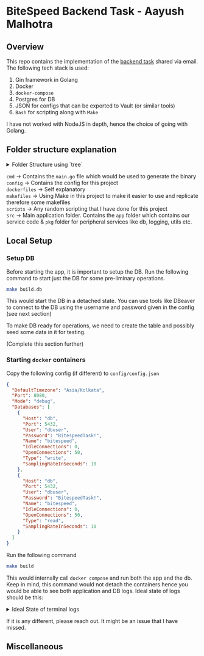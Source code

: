# BiteSpeed Backend Task - Aayush Malhotra

## Overview

This repo contains the implementation of the [backend task](https://bitespeed.notion.site/Bitespeed-Backend-Task-Identity-Reconciliation-53392ab01fe149fab989422300423199) shared via email. The following tech stack is used: <br>

1. Gin framework in Golang
2. Docker
3. `docker-compose`
4. Postgres for DB
5. JSON for configs that can be exported to Vault (or similar tools)
6. `Bash` for scripting along with `Make`

I have not worked with NodeJS in depth, hence the choice of going with Golang.

## Folder structure explanation

<details>
  <summary>Folder Structure using `tree`</summary>
  
```bash
├── cmd
│   └── main.go
├── config
│   └── config.json
├── docker-compose.yaml
├── dockerfiles
│   └── Dockerfile
├── go.mod
├── go.sum
├── Makefile
├── makefiles
│   ├── banner.sh
│   ├── build.mk
│   ├── help.mk
│   └── local.mk
├── README.md
├── scripts
│   └── container_bite_build.sh
└── src
    ├── app
    │   ├── bite.go
    │   ├── handlers
    │   │   └── identify_handler.go
    │   └── middleware
    │       └── identify_middleware.go
    └── pkg
        ├── database
        │   ├── contact.go
        │   └── database.go
        ├── models
        │   ├── constants.go
        │   ├── contact.go
        │   └── identify.go
        └── utils
            ├── config.go
            ├── logger.go
            ├── string.go
            └── timezone.go

```
</details>

`cmd` -> Contains the `main.go` file which would be used to generate the binary <br>
`config` -> Contains the config for this project <br>
`dockerfiles` -> Self explanatory <br>
`makefiles` -> Using Make in this project to make it easier to use and replicate therefore some makefiles <br>
`scripts` -> Any random scripting that I have done for this project <br>
`src` -> Main application folder. Contains the `app` folder which contains our service code & `pkg` folder for peripheral services like db, logging, utils etc. <br>

## Local Setup

### Setup DB

Before starting the app, it is important to setup the DB. Run the following command to start just the DB for some pre-liminary operations. 

```bash
make build.db
```

This would start the DB in a detached state. You can use tools like DBeaver to connect to the DB using the username and password given in the config (see next section) <br> 

To make DB ready for operations, we need to create the table and possibly seed some data in it for testing. 

(Complete this section further)

### Starting `docker` containers

Copy the following config (if different) to `config/config.json`

```json
{
  "DefaultTimezone": "Asia/Kolkata",
  "Port": 8080,
  "Mode": "debug",
  "Databases": [
    {
      "Host": "db",
      "Port": 5432,
      "User": "dbuser",
      "Password": "BitespeedTask!",
      "Name": "bitespeed",
      "IdleConnections": 0,
      "OpenConnections": 50,
      "Type": "write",
      "SamplingRateInSeconds": 10
    },
    {
      "Host": "db",
      "Port": 5432,
      "User": "dbuser",
      "Password": "BitespeedTask!",
      "Name": "bitespeed",
      "IdleConnections": 0,
      "OpenConnections": 50,
      "Type": "read",
      "SamplingRateInSeconds": 10
    }
  ]
}
```

Run the following command

```bash
make build
```

This would internally call `docker compose` and run both the app and the db. Keep in mind, this command would not detach the containers hence you would be able to see both application and DB logs. Ideal state of logs should be this:

<details>
  <summary>Ideal State of terminal logs</summary>

```bash
❯ make build
Untagged: bitespeed-backend-task-app:latest
Deleted: sha256:e248469c86219cf1f8f729d521fd69e263e16134630b7113949b31c02c263b35
[+] Building 16.6s (17/17) FINISHED
 => [internal] load build definition from Dockerfile                                                                                                                                                                                                                                 0.0s
 => => transferring dockerfile: 989B                                                                                                                                                                                                                                                 0.0s
 => [internal] load .dockerignore                                                                                                                                                                                                                                                    0.0s
 => => transferring context: 2B                                                                                                                                                                                                                                                      0.0s
 => [internal] load metadata for docker.io/library/alpine:latest                                                                                                                                                                                                                     0.7s
 => [internal] load metadata for docker.io/library/golang:1.20-alpine                                                                                                                                                                                                                0.7s
 => [build 1/6] FROM docker.io/library/golang:1.20-alpine@sha256:fd9d9d7194ec40a9a6ae89fcaef3e47c47de7746dd5848ab5343695dbbd09f8c                                                                                                                                                    0.0s
 => [stage-1 1/5] FROM docker.io/library/alpine:latest@sha256:82d1e9d7ed48a7523bdebc18cf6290bdb97b82302a8a9c27d4fe885949ea94d1                                                                                                                                                       0.0s
 => [internal] load build context                                                                                                                                                                                                                                                    0.0s
 => => transferring context: 14.45kB                                                                                                                                                                                                                                                 0.0s
 => CACHED [build 2/6] RUN apk add --no-cache tzdata                                                                                                                                                                                                                                 0.0s
 => CACHED [build 3/6] WORKDIR /app                                                                                                                                                                                                                                                  0.0s
 => [build 4/6] COPY . /app                                                                                                                                                                                                                                                          0.0s
 => [build 5/6] RUN go mod download                                                                                                                                                                                                                                                  6.0s
 => [build 6/6] RUN CGO_ENABLED=0 GOOS=linux go build -a -installsuffix cgo -o bite ./cmd/                                                                                                                                                                                           9.7s
 => CACHED [stage-1 2/5] RUN apk add --no-cache tzdata                                                                                                                                                                                                                               0.0s
 => CACHED [stage-1 3/5] WORKDIR /app/                                                                                                                                                                                                                                               0.0s
 => CACHED [stage-1 4/5] COPY --from=build /app/bite /app/bite                                                                                                                                                                                                                       0.0s
 => CACHED [stage-1 5/5] COPY --from=build /app/config /app/config                                                                                                                                                                                                                   0.0s
 => exporting to image                                                                                                                                                                                                                                                               0.0s
 => => exporting layers                                                                                                                                                                                                                                                              0.0s
 => => writing image sha256:e248469c86219cf1f8f729d521fd69e263e16134630b7113949b31c02c263b35                                                                                                                                                                                         0.0s
 => => naming to docker.io/library/bitespeed-backend-task-app                                                                                                                                                                                                                        0.0s
[+] Running 2/2
 ✔ Container bitespeed-backend-task-db-1   Recreated                                                                                                                                                                                                                                 0.0s
 ✔ Container bitespeed-backend-task-app-1  Recreated                                                                                                                                                                                                                                 0.0s
Attaching to bitespeed-backend-task-app-1, bitespeed-backend-task-db-1
bitespeed-backend-task-db-1   |
bitespeed-backend-task-db-1   | PostgreSQL Database directory appears to contain a database; Skipping initialization
bitespeed-backend-task-db-1   |
bitespeed-backend-task-db-1   | 2023-07-04 13:41:24.359 UTC [1] LOG:  starting PostgreSQL 15.3 (Debian 15.3-1.pgdg120+1) on x86_64-pc-linux-gnu, compiled by gcc (Debian 12.2.0-14) 12.2.0, 64-bit
bitespeed-backend-task-db-1   | 2023-07-04 13:41:24.360 UTC [1] LOG:  listening on IPv4 address "0.0.0.0", port 5432
bitespeed-backend-task-db-1   | 2023-07-04 13:41:24.360 UTC [1] LOG:  listening on IPv6 address "::", port 5432
bitespeed-backend-task-db-1   | 2023-07-04 13:41:24.362 UTC [1] LOG:  listening on Unix socket "/var/run/postgresql/.s.PGSQL.5432"
bitespeed-backend-task-db-1   | 2023-07-04 13:41:24.365 UTC [29] LOG:  database system was shut down at 2023-07-04 13:41:05 UTC
bitespeed-backend-task-db-1   | 2023-07-04 13:41:24.369 UTC [1] LOG:  database system is ready to accept connections
bitespeed-backend-task-app-1  |
bitespeed-backend-task-app-1  |     _______  ___  _______  _______  _______  _______  _______  _______  ______
bitespeed-backend-task-app-1  |    |  _    ||   ||       ||       ||       ||       ||       ||       ||      |
bitespeed-backend-task-app-1  |    | |_|   ||   ||_     _||    ___||  _____||    _  ||    ___||    ___||  _    |
bitespeed-backend-task-app-1  |    |       ||   |  |   |  |   |___ | |_____ |   |_| ||   |___ |   |___ | | |   |
bitespeed-backend-task-app-1  |    |  _   | |   |  |   |  |    ___||_____  ||    ___||    ___||    ___|| |_|   |
bitespeed-backend-task-app-1  |    | |_|   ||   |  |   |  |   |___  _____| ||   |    |   |___ |   |___ |       |
bitespeed-backend-task-app-1  |    |_______||___|  |___|  |_______||_______||___|    |_______||_______||______|
bitespeed-backend-task-app-1  |
bitespeed-backend-task-app-1  |
bitespeed-backend-task-app-1  | GoVersion: go1.20.5
bitespeed-backend-task-app-1  | GOOS: linux
bitespeed-backend-task-app-1  | GOARCH: amd64
bitespeed-backend-task-app-1  | NumCPU: 12
bitespeed-backend-task-app-1  | GOROOT: /usr/local/go
bitespeed-backend-task-app-1  | Compiler: gc
bitespeed-backend-task-app-1  | Compiler: Tuesday, 4 Jul 2023
bitespeed-backend-task-app-1  | -----------------
bitespeed-backend-task-app-1  | [GIN-debug] [WARNING] Creating an Engine instance with the Logger and Recovery middleware already attached.
bitespeed-backend-task-app-1  |
bitespeed-backend-task-app-1  | [GIN-debug] [WARNING] Running in "debug" mode. Switch to "release" mode in production.
bitespeed-backend-task-app-1  |  - using env:	export GIN_MODE=release
bitespeed-backend-task-app-1  |  - using code:	gin.SetMode(gin.ReleaseMode)
bitespeed-backend-task-app-1  |
bitespeed-backend-task-app-1  | [GIN-debug] POST   /identify                 --> github.com/AadumKhor/bitespeed-backend-task/src/app/handlers.IdentifyHandler.Handle-fm (4 handlers)
bitespeed-backend-task-app-1  | [GIN-debug] [WARNING] You trusted all proxies, this is NOT safe. We recommend you to set a value.
bitespeed-backend-task-app-1  | Please check https://pkg.go.dev/github.com/gin-gonic/gin#readme-don-t-trust-all-proxies for details.
bitespeed-backend-task-app-1  | [GIN-debug] Listening and serving HTTP on :8080

```

</details>

If it is any different, please reach out. It might be an issue that I have missed.



## Miscellaneous
